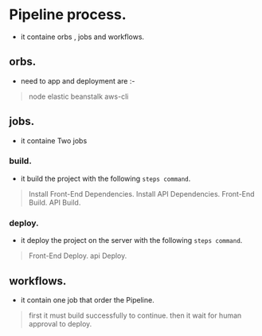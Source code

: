 # Pipeline process.

- it containe  orbs , jobs and workflows.
## orbs.
- need to app and deployment are :-
> node
> elastic beanstalk
> aws-cli

## jobs.
- it containe Two jobs
### build.
- it build the project with the following `steps command`.
> Install Front-End Dependencies.
> Install API Dependencies.
> Front-End Build.
> API Build.

### deploy.
- it deploy the project on the server with the following `steps command`.
> Front-End Deploy.
> api Deploy.


## workflows.
- it contain one job that order the Pipeline.
> first it must build successfully to continue.
> then it wait for human approval to deploy.
